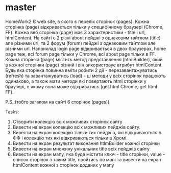 # master
HomeWork2
Є web site, в якого є перелік сторінок (pages). Кожна сторінка (page) відкривається тільки у специфічному браузері (Chrome, FF).
Кожна веб сторінка (page) має 3 характеристики - title і url, htmlContent. 
На сайті є 2 різні about пейджі з однаковим тайтлом (title) але різними url, та 2 форум (forum) пейджі з однаковим тайтлом але різними url.
Наприклад login page відкривається в двох браузерах, home page теж, всі forum page тільки у Chrome, всі about page тільки в FF. 
Кожна сторінка (page) містить метод представлення (htmlBuilder), який в кожної сторінки (page) різний і він використовує атрибут htmlContent.
Будь яка сторінка повинна вміти робити 2 дії - перезавантажуватись (refresh) та завантажуватись (load) - ці методи у всіх сторінок працюють одинаково, а також мати методи які повертають html сторінки у браузері, в якому вона може відкриватись (get html Chrome, get html FF).

P.S.:(тобто загалом на сайті 6 сторінок (pages)). 

Tasks:
1. Створити колекцію всіх можливих сторінок сайту
2. Вивести на екран колекцію всіх можливих пейджів сайту. 
3. Вивести на екран колекцію тільки тих пейджів, які відкриваються в ФФ і колекцію тих які відкриваються тільки в Хромі.
4. Вивести на екран результат виконання htlmBuilder кожної сторінки
5. Вивести на екран множину унікальних title всіх пейджів сайту
6. Вивести на екран мапу, яка буде містити ключ - title сторінки, value - список сторінок з таким title, пройтись по мапі та вивести на екран htmlContent кожної з сторінок доданих у мапу
